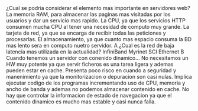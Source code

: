 <pregunta>
  <enunciado>¿Cual se podria considerar el elemento mas importante en servidores web?</enunciado>
  <opcionA>La memoria RAM, para almacenar las paginas mas visitadas por los usuarios y dar un servicio mas rapido.</opcionA>
  <opcionB>La CPU, ya que los servicios HTTP consumen mucha CPU al tener una necesidad de computo muy grande.</opcionB>
  <opcionC>La tarjeta de red, ya que se encarga de recibir todas las peticiones y procesarlas.</opcionC>
  <opcionD>El almacenamiento, ya que cuanto mas espacio consuma la BD mas lento sera en computo nuetro servidor.</opcionD>
  <solucion>A</solucion>
</pregunta>

<pregunta>
  <enunciado>¿Cual es la red de baja latencia mas utilizada en la actualidad?</enunciado>
  <opcionA>InfiniBand</opcionA>
  <opcionB>Myrinet</opcionB>
  <opcionC>SCI</opcionC>
  <opcionD>Ethernet</opcionD>
  <solucion>B</solucion>
</pregunta>

<pregunta>
  <enunciado>Cuando tenemos un servidor con conenido dinamico...</enunciado>
  <opcionA>No necesitamos un HW muy potente ya que servir ficheros es una tarea ligera y ademas pueden estar en cache.</opcionA>
  <opcionB>Presenta poco risco en cuando a seguridad y manenimiento ya que la monitorizacion o depuracion son casi nulas.</opcionB>
  <opcionC>Implica ejecutar codigo de los programas incrementando uso de CPU, memoria y ancho de banda y ademas no podemos almacenar contenido en cache.</opcionC>
  <opcionD>No hay que controlar la informacion de estado de navegacion ya que el contenido dinamico es mucho mas estable y casi nunca falla.</opcionD>
  <solucion></solucion>
</pregunta>